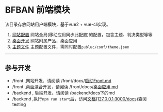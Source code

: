 # BFBAN 前端模块

该目录存放网站用户端模块，基于vue2 + vue-cli实现。

1. [网站配置](./public/conf) 网站全局(移动应用同步此配置)的配置，包含主题、判决类型等等
2. [桌面开发](./desktop) 网站附属产品，桌面应用
3. [主题文件](./public/theme) 主题配置文件，需同时配置`publuc/conf/theme.json`

----

## 参与开发

* /front ,网站开发，请阅读 /front/docs/[启动Front.md](docs/启动Front.md)
* /front ,桌面混合开发，请阅读 /front/docs/[桌面应用.md](docs/桌面应用.md)
* /backend , 后端开发，请阅读 /backend/docs下的md
* /backend ,执行`npm run start`后，访问[文档(127.0.0.1:3000/docs)](127.0.0.1:3000/docs)查阅testing